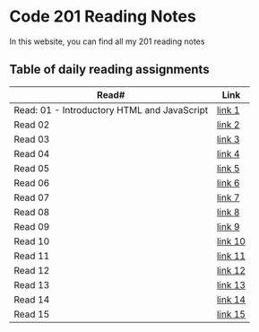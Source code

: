 # Code 201 Reading Notes

In this website, you can find all my 201 reading notes

## Table of daily reading assignments

Read#    |  Link
-----------|--------------
Read: 01 - Introductory HTML and JavaScript     |  [link 1](https://shadizak.github.io/reading-notes/class01.md)
Read 02     |  [link 2]()
Read 03     |  [link 3]()
Read 04     |  [link 4]()
Read 05     |  [link 5]()
Read 06     |  [link 6]()
Read 07     |  [link 7]()
Read 08     |  [link 8]()
Read 09     |  [link 9]()
Read 10    |  [link 10]()
Read 11    |  [link 11]()
Read 12    |  [link 12]()
Read 13    |  [link 13]()
Read 14    |  [link 14]()
Read 15    |  [link 15]()
